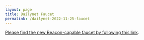 ```yaml
---
layout: page
title: Dailynet Faucet
permalink: /dailynet-2022-11-25-faucet
---
```


[Please find the new Beacon-capable faucet by following this link](https://faucet.dailynet-2022-11-25.teztnets.xyz).
